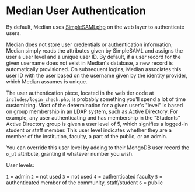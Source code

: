 # Median User Authentication

By default, Median uses [SimpleSAMLphp](https://simplesamlphp.org/) on the web layer to authenticate users.

Median does not store user credentials or authentication information; Median simply reads the attributes given by SimpleSAML and assigns the user a user level and a unique user ID. By default, if a user record for the given username does not exist in Median's database, a new record is automatically provisioned. On subsequent logins, Median associates this user ID with the user based on the username given by the identity provider, which Median assumes is unique.

The user authentication piece, located in the web tier code at `includes/login_check.php`, is probably something you'll spend a lot of time customizing. Most of the determination for a given user's "level" is based on group membership in an LDAP system, such as Active Directory. For example, any user authenticating and has membership in the "Students" Active Directory group is given a user level of 5, which signifies a logged-in student or staff member. This user level indicates whether they are a member of the institution, faculty, a part of the public, or an admin.

You can override this user level by adding to their MongoDB user record the `o_ul` attribute, granting it whatever number you wish.

User levels:

`1` = admin
`2` = not used
`3` = not used
`4` = authenticated faculty
`5` = authenticated member of the community, staff/student
`6` = public